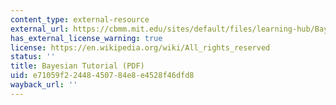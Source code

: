 ```yaml
---
content_type: external-resource
external_url: https://cbmm.mit.edu/sites/default/files/learning-hub/Bayesian_Tutorial.pdf
has_external_license_warning: true
license: https://en.wikipedia.org/wiki/All_rights_reserved
status: ''
title: Bayesian Tutorial (PDF)
uid: e71059f2-2448-4507-84e8-e4528f46dfd8
wayback_url: ''
---
```

